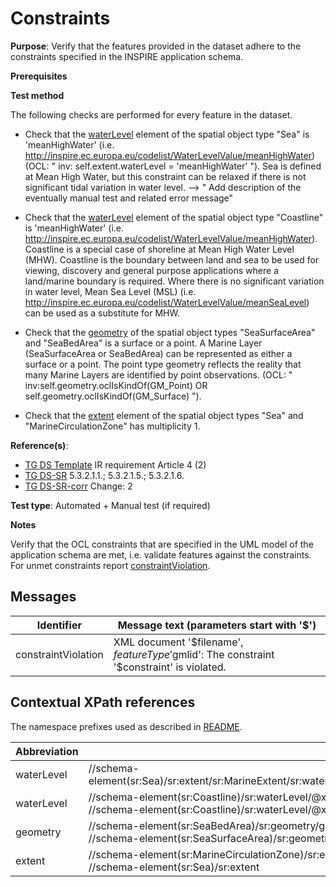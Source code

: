 # Constraints

**Purpose**: Verify that the features provided in the dataset adhere to the constraints specified in the INSPIRE application schema.

**Prerequisites**

**Test method**

The following checks are performed for every feature in the dataset.

* Check that the [waterLevel](#waterLevelSea) element of the spatial object type "Sea" is 'meanHighWater' (i.e. http://inspire.ec.europa.eu/codelist/WaterLevelValue/meanHighWater) (OCL: " inv: self.extent.waterLevel = 'meanHighWater' "). Sea is defined at Mean High Water, but this constraint can be relaxed if there is not significant tidal variation in water level. --> " Add description of the eventually manual test and related error message"

* Check that the [waterLevel](#waterLevelCoastline) element of the spatial object type "Coastline" is 'meanHighWater' (i.e. http://inspire.ec.europa.eu/codelist/WaterLevelValue/meanHighWater). Coastline is a special case of shoreline at Mean High Water Level (MHW). Coastline is the boundary between land and sea to be used for viewing, discovery and general purpose applications where a land/marine boundary is required. Where there is no significant variation in water level, Mean Sea Level (MSL) (i.e. http://inspire.ec.europa.eu/codelist/WaterLevelValue/meanSeaLevel) can be used as a substitute for MHW.

* Check that the [geometry](#geometry) of the spatial object types "SeaSurfaceArea" and "SeaBedArea" is a surface or a point. A Marine Layer (SeaSurfaceArea or SeaBedArea) can be represented as either a surface or a point. The point type geometry reflects the reality that many Marine Layers are identified by point observations. (OCL: " inv:self.geometry.oclIsKindOf(GM_Point) OR self.geometry.oclIsKindOf(GM_Surface) ").

* Check that the [extent](#extent) element of the spatial object types "Sea" and "MarineCirculationZone" has multiplicity 1.


**Reference(s)**: 

* [TG DS Template](./README.md#ref_TG_DS_tmpl) IR requirement Article 4 (2)
* [TG DS-SR](./README.md#ref_TG_DS_SR) 5.3.2.1.1.; 5.3.2.1.5.; 5.3.2.1.6.
* [TG DS-SR-corr](./README.md#ref_TG_DS_SR_corr) Change: 2

**Test type**: Automated + Manual test (if required)

**Notes** 

Verify that the OCL constraints that are specified in the UML model of the application schema are met, i.e. validate features against the constraints. For unmet constraints report [constraintViolation](#constraintViolation).

## Messages

Identifier  |  Message text (parameters start with '$')
---------------------------------------------------------- | -------------------------------------------------------------------------
constraintViolation <a name="constraintViolation"/>  |  XML document '$filename', $featureType '$gmlid': The constraint '$constraint' is violated.

## Contextual XPath references

The namespace prefixes used as described in [README](./README.md#namespaces).

Abbreviation                   |  XPath expression                 |Multiplicity       |Voidable
------------------------------ | --------------------------------- | ------------------|----------
waterLevel <a name="waterLevelSea"></a> | //schema-element(sr:Sea)/sr:extent/sr:MarineExtent/sr:waterLevel/@xlink:href="http://inspire.ec.europa.eu/codelist/WaterLevelValue/meanHighWater" | 0..1 | No
waterLevel <a name="waterLevelCoastline"></a> | //schema-element(sr:Coastline)/sr:waterLevel/@xlink:href="http://inspire.ec.europa.eu/codelist/WaterLevelValue/meanHighWater"  OR //schema-element(sr:Coastline)/sr:waterLevel/@xlink:href="http://inspire.ec.europa.eu/codelist/WaterLevelValue/meanSeaLevel" | 1 | Yes
geometry <a name="geometry"></a> | //schema-element(sr:SeaBedArea)/sr:geometry/gml:Surface OR //schema-element(sr:SeaBedArea)/sr:geometry/gml:Point <br> //schema-element(sr:SeaSurfaceArea)/sr:geometry/gml:Surface OR //schema-element(sr:SeaSurfaceArea)/sr:geometry/gml:Point | 0..1 | No
extent <a name="extent"></a> | //schema-element(sr:MarineCirculationZone)/sr:extent <br> //schema-element(sr:Sea)/sr:extent | 1..\*  | No
